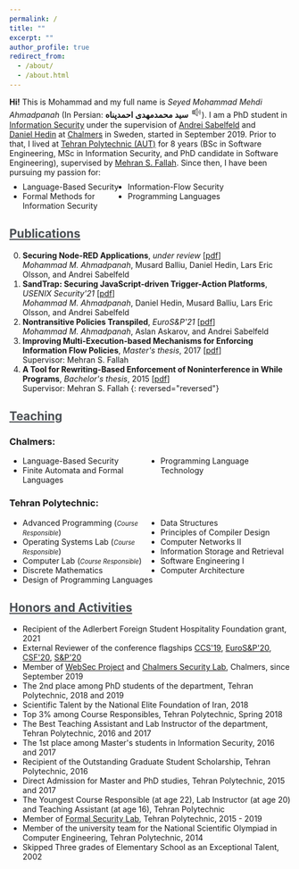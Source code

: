 ```yaml
---
permalink: /
title: ""
excerpt: ""
author_profile: true
redirect_from: 
  - /about/
  - /about.html
---
```


**Hi!** This is Mohammad and my full name is *Seyed Mohammad Mehdi Ahmadpanah* (In Persian: <span style="font-family:PERSWEB; font-weight: bold; font-size:11pt;">سید محمدمهدی احمدپناه</span> 
<span><audio id="player" src="files/my-name.wav"></audio>
<img src="/images/speaker.png" style="width:20px; cursor:pointer;" onclick="document.getElementById('player').play()"></span>). I am a PhD student in [Information&nbsp;Security](https://www.chalmers.se/en/departments/cse/organisation/is/Pages/Staff.aspx) under the supervision of [Andrei&nbsp;Sabelfeld](https://www.cse.chalmers.se/~andrei/) and [Daniel&nbsp;Hedin](https://www.chalmers.se/en/staff/Pages/utter.aspx) at [Chalmers](https://www.chalmers.se/en) in Sweden, started in September 2019.
Prior to that, I lived at [Tehran&nbsp;Polytechnic (AUT)](https://aut.ac.ir/en) for 8 years (BSc in Software Engineering, MSc in Information Security, and PhD candidate in Software Engineering), supervised by [Mehran&nbsp;S.&nbsp;Fallah](https://ce.aut.ac.ir/formalsecurity). Since then, I have been pursuing my passion for:
<ul class='twocol' style="width:72%; margin-top: -1%;" markdown='1'>
<li> Language-Based Security</li>
<li> Formal Methods for Information Security</li>
<li> Information-Flow Security</li>
<li> Programming Languages</li>
</ul>

<a href="/publications" style="color:#494e52; ">Publications</a>
----
0. **Securing Node-RED Applications**, *under review* [[pdf]()]
<br><i>Mohammad M. Ahmadpanah</i>, Musard Balliu, Daniel Hedin, Lars Eric Olsson, and Andrei Sabelfeld
0. **SandTrap: Securing JavaScript-driven Trigger-Action Platforms**, *USENIX Security'21* [[pdf](/papers/usenix21.pdf)]
<br><i>Mohammad M. Ahmadpanah</i>, Daniel Hedin, Musard Balliu, Lars Eric Olsson, and Andrei Sabelfeld
0. **Nontransitive Policies Transpiled**, *EuroS&P'21* [[pdf](/papers/eurosp21.pdf)]
<br><i>Mohammad M. Ahmadpanah</i>, Aslan Askarov, and Andrei Sabelfeld
0. **Improving Multi-Execution-based Mechanisms for Enforcing Information Flow Policies**, *Master's thesis*, 2017 [[pdf](https://github.com/smahmadpanah/MScDocuments/blob/master/Thesis/Thesis.pdf)]
<br>Supervisor: Mehran S. Fallah
0. **A Tool for Rewriting-Based Enforcement of Noninterference in While Programs**, *Bachelor's thesis*, 2015 [[pdf](https://github.com/smahmadpanah/BScProject/blob/master/Final%20Documents/Thesis.pdf)]
<br>Supervisor: Mehran S. Fallah
{: reversed="reversed"}




<style>
.twocol{ columns: 2}
</style>

<a href="/teaching" style="color:#494e52; ">Teaching</a>
----
### Chalmers:
<ul class='twocol' markdown='1'>
<li>Language-Based Security</li>
<li>Finite Automata and Formal Languages</li>
<li>Programming Language Technology</li>
</ul>

### Tehran Polytechnic: 
<ul class='twocol' markdown='1'>
<li> Advanced Programming (<i style='font-size: 0.8em;'>Course Responsible</i>)</li>
<li> Operating Systems Lab (<i style='font-size: 0.8em;'>Course Responsible</i>)</li>
<li> Computer Lab (<i style='font-size: 0.8em;'>Course Responsible</i>)</li>
<li> Discrete Mathematics</li>
<li> Design of Programming Languages</li>
<li> Data Structures</li>
<li> Principles of Compiler Design</li>
<li> Computer Networks II</li>
<li> Information Storage and Retrieval</li>
<li> Software Engineering I</li>
<li> Computer Architecture</li>
</ul>

<a href="/honors" style="color:#494e52; ">Honors and Activities</a>
----

- Recipient of the Adlerbert Foreign Student Hospitality Foundation grant, 2021
- External Reviewer of the conference flagships <a href="https://www.sigsac.org/ccs/CCS2019/">CCS'19</a>, <a href="http://www.ieee-security.org/TC/EuroSP2020/">EuroS&P'20</a>, <a href="https://www.ieee-security.org/TC/CSF2020/">CSF'20</a>, <a href="https://www.ieee-security.org/TC/SP2020/">S&P'20</a>
- Member of <a href="https://www.cse.chalmers.se/research/group/security/websec/">WebSec Project</a> and <a href="https://www.cse.chalmers.se/research/group/security/people/">Chalmers Security Lab</a>, Chalmers, since September 2019
- The 2nd place among PhD students of the department, Tehran Polytechnic, 2018 and 2019
- Scientific Talent by the National Elite Foundation of Iran, 2018
- Top 3% among Course Responsibles, Tehran Polytechnic, Spring 2018
- The Best Teaching Assistant and Lab Instructor of the department, Tehran Polytechnic, 2016 and 2017
- The 1st place among Master's students in Information Security, 2016 and 2017
- Recipient of the Outstanding Graduate Student Scholarship, Tehran Polytechnic, 2016
- Direct Admission for Master and PhD studies, Tehran Polytechnic, 2015 and 2017
- The Youngest Course Responsible (at age 22), Lab Instructor (at age 20) and
Teaching Assistant (at age 16), Tehran Polytechnic 
- Member of <a href="http://ceit.aut.ac.ir/formalsecurity/people.html">Formal Security Lab</a>, Tehran Polytechnic, 2015 - 2019
- Member of the university team for the National Scientific Olympiad in Computer Engineering, Tehran Polytechnic, 2014
- Skipped Three grades of Elementary School as an Exceptional Talent, 2002

<!--
Rest
=====

This is the front page of a website that is powered by the [academicpages template](https://github.com/academicpages/academicpages.github.io) and hosted on GitHub pages. [GitHub pages](https://pages.github.com) is a free service in which websites are built and hosted from code and data stored in a GitHub repository, automatically updating when a new commit is made to the respository. This template was forked from the [Minimal Mistakes Jekyll Theme](https://mmistakes.github.io/minimal-mistakes/) created by Michael Rose, and then extended to support the kinds of content that academics have: publications, talks, teaching, a portfolio, blog posts, and a dynamically-generated CV. You can fork [this repository](https://github.com/academicpages/academicpages.github.io) right now, modify the configuration and markdown files, add your own PDFs and other content, and have your own site for free, with no ads! An older version of this template powers my own personal website at [stuartgeiger.com](http://stuartgeiger.com), which uses [this Github repository](https://github.com/staeiou/staeiou.github.io).

A data-driven personal website
======
Like many other Jekyll-based GitHub Pages templates, academicpages makes you separate the website's content from its form. The content & metadata of your website are in structured markdown files, while various other files constitute the theme, specifying how to transform that content & metadata into HTML pages. You keep these various markdown (.md), YAML (.yml), HTML, and CSS files in a public GitHub repository. Each time you commit and push an update to the repository, the [GitHub pages](https://pages.github.com/) service creates static HTML pages based on these files, which are hosted on GitHub's servers free of charge.

Many of the features of dynamic content management systems (like Wordpress) can be achieved in this fashion, using a fraction of the computational resources and with far less vulnerability to hacking and DDoSing. You can also modify the theme to your heart's content without touching the content of your site. If you get to a point where you've broken something in Jekyll/HTML/CSS beyond repair, your markdown files describing your talks, publications, etc. are safe. You can rollback the changes or even delete the repository and start over -- just be sure to save the markdown files! Finally, you can also write scripts that process the structured data on the site, such as [this one](https://github.com/academicpages/academicpages.github.io/blob/master/talkmap.ipynb) that analyzes metadata in pages about talks to display [a map of every location you've given a talk](https://academicpages.github.io/talkmap.html).

Getting started
======
1. Register a GitHub account if you don't have one and confirm your e-mail (required!)
1. Fork [this repository](https://github.com/academicpages/academicpages.github.io) by clicking the "fork" button in the top right. 
1. Go to the repository's settings (rightmost item in the tabs that start with "Code", should be below "Unwatch"). Rename the repository "[your GitHub username].github.io", which will also be your website's URL.
1. Set site-wide configuration and create content & metadata (see below -- also see [this set of diffs](http://archive.is/3TPas) showing what files were changed to set up [an example site](https://getorg-testacct.github.io) for a user with the username "getorg-testacct")
1. Upload any files (like PDFs, .zip files, etc.) to the files/ directory. They will appear at https://[your GitHub username].github.io/files/example.pdf.  
1. Check status by going to the repository settings, in the "GitHub pages" section
{: reversed="reversed"}

Site-wide configuration
------
The main configuration file for the site is in the base directory in [_config.yml](https://github.com/academicpages/academicpages.github.io/blob/master/_config.yml), which defines the content in the sidebars and other site-wide features. You will need to replace the default variables with ones about yourself and your site's github repository. The configuration file for the top menu is in [_data/navigation.yml](https://github.com/academicpages/academicpages.github.io/blob/master/_data/navigation.yml). For example, if you don't have a portfolio or blog posts, you can remove those items from that navigation.yml file to remove them from the header. 

Create content & metadata
------
For site content, there is one markdown file for each type of content, which are stored in directories like _publications, _talks, _posts, _teaching, or _pages. For example, each talk is a markdown file in the [_talks directory](https://github.com/academicpages/academicpages.github.io/tree/master/_talks). At the top of each markdown file is structured data in YAML about the talk, which the theme will parse to do lots of cool stuff. The same structured data about a talk is used to generate the list of talks on the [Talks page](https://academicpages.github.io/talks), each [individual page](https://academicpages.github.io/talks/2012-03-01-talk-1) for specific talks, the talks section for the [CV page](https://academicpages.github.io/cv), and the [map of places you've given a talk](https://academicpages.github.io/talkmap.html) (if you run this [python file](https://github.com/academicpages/academicpages.github.io/blob/master/talkmap.py) or [Jupyter notebook](https://github.com/academicpages/academicpages.github.io/blob/master/talkmap.ipynb), which creates the HTML for the map based on the contents of the _talks directory).

**Markdown generator**

I have also created [a set of Jupyter notebooks](https://github.com/academicpages/academicpages.github.io/tree/master/markdown_generator
) that converts a CSV containing structured data about talks or presentations into individual markdown files that will be properly formatted for the academicpages template. The sample CSVs in that directory are the ones I used to create my own personal website at stuartgeiger.com. My usual workflow is that I keep a spreadsheet of my publications and talks, then run the code in these notebooks to generate the markdown files, then commit and push them to the GitHub repository.

How to edit your site's GitHub repository
------
Many people use a git client to create files on their local computer and then push them to GitHub's servers. If you are not familiar with git, you can directly edit these configuration and markdown files directly in the github.com interface. Navigate to a file (like [this one](https://github.com/academicpages/academicpages.github.io/blob/master/_talks/2012-03-01-talk-1.md) and click the pencil icon in the top right of the content preview (to the right of the "Raw | Blame | History" buttons). You can delete a file by clicking the trashcan icon to the right of the pencil icon. You can also create new files or upload files by navigating to a directory and clicking the "Create new file" or "Upload files" buttons. 

Example: editing a markdown file for a talk
![Editing a markdown file for a talk](/images/editing-talk.png)

For more info
------
More info about configuring academicpages can be found in [the guide](https://academicpages.github.io/markdown/). The [guides for the Minimal Mistakes theme](https://mmistakes.github.io/minimal-mistakes/docs/configuration/) (which this theme was forked from) might also be helpful.

-->


